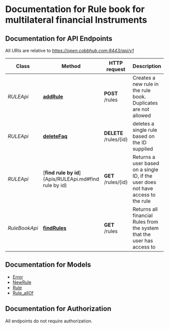 # Documentation for Rule book for multilateral financial Instruments

<a name="documentation-for-api-endpoints"></a>
## Documentation for API Endpoints

All URIs are relative to *https://open.cobbhub.com:8443/api/v1*

| Class | Method | HTTP request | Description |
|------------ | ------------- | ------------- | -------------|
| *RULEApi* | [**addRule**](Apis/RULEApi.md#addrule) | **POST** /rules | Creates a new rule in the rule book.  Duplicates are not allowed |
*RULEApi* | [**deleteFaq**](Apis/RULEApi.md#deletefaq) | **DELETE** /rules/{id} | deletes a single rule based on the ID supplied |
*RULEApi* | [**find rule by id**](Apis/RULEApi.md#find rule by id) | **GET** /rules/{id} | Returns a user based on a single ID, if the user does not have access to the rule |
| *RuleBookApi* | [**findRules**](Apis/RuleBookApi.md#findrules) | **GET** /rules | Returns all financial Rules from the system that the user has access to |


<a name="documentation-for-models"></a>
## Documentation for Models

 - [Error](./Models/Error.md)
 - [NewRule](./Models/NewRule.md)
 - [Rule](./Models/Rule.md)
 - [Rule_allOf](./Models/Rule_allOf.md)


<a name="documentation-for-authorization"></a>
## Documentation for Authorization

All endpoints do not require authorization.
